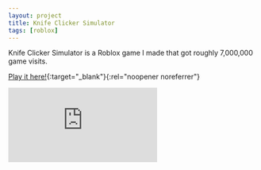 ```yaml
---
layout: project
title: Knife Clicker Simulator
tags: [roblox]
---
```


<p>Knife Clicker Simulator is a Roblox game I made that got roughly 7,000,000 game visits.</p>

[Play it here!](https://www.roblox.com/games/12790732092/Knife-Clicker-Simulator){:target="_blank"}{:rel="noopener noreferrer"}

<div class="responsive-video">
    <iframe src="https://www.youtube.com/embed/omvC62_80Yg" title="YouTube video player" frameborder="0" allow="accelerometer; autoplay; clipboard-write; encrypted-media; gyroscope; picture-in-picture; web-share" allowfullscreen></iframe>
</div>